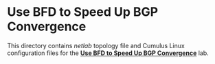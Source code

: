 # Use BFD to Speed Up BGP Convergence

This directory contains *netlab* topology file and Cumulus Linux configuration files for the **[Use BFD to Speed Up BGP Convergence](https://bgplab.github.io/bgplab/basic/7-bfd/)** lab.
